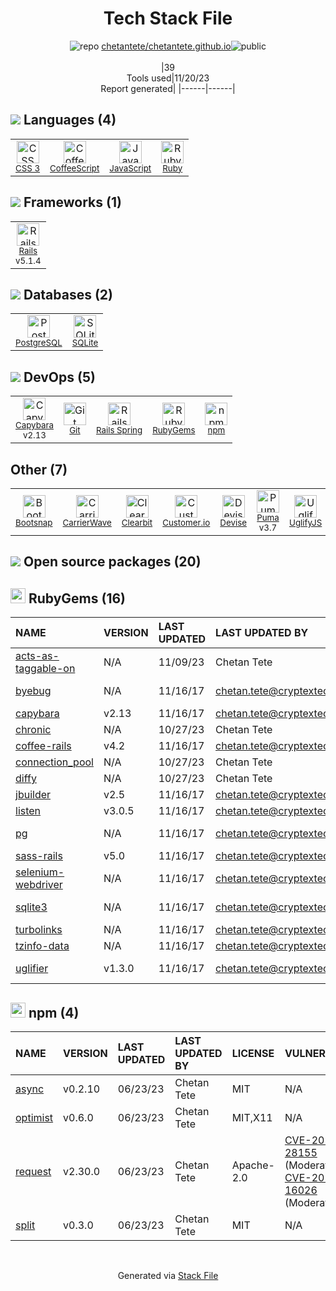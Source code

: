 <!--
--- Readme.md Snippet without images Start ---
## Tech Stack
chetantete/chetantete.github.io is built on the following main stack:
- [Customer.io](http://customer.io) – Engagement/Lifecycle Marketing
- [Ruby](https://www.ruby-lang.org) – Languages
- [Rails](http://rubyonrails.org/) – Frameworks (Full Stack)
- [PostgreSQL](http://www.postgresql.org/) – Databases
- [Puma](http://puma.io/) – Web Servers
- [SQLite](http://www.sqlite.org/) – Databases
- [CoffeeScript](http://coffeescript.org/) – Languages
- [JavaScript](https://developer.mozilla.org/en-US/docs/Web/JavaScript) – Languages
- [Devise](https://github.com/plataformatec/devise) – User Management and Authentication
- [Rails Spring](https://github.com/rails/spring) – Rails Testing
- [CarrierWave](https://github.com/carrierwaveuploader/carrierwave) – File Uploads
- [UglifyJS](http://lisperator.net/uglifyjs/) – Javascript Utilities & Libraries
- [Capybara](http://jnicklas.github.io/capybara/) – Testing Frameworks
- [Clearbit](https://clearbit.com/) – Customer Information API
- [Bootsnap](https://github.com/shopify/bootsnap) – Ruby Utilities

Full tech stack [here](/techstack.md)
--- Readme.md Snippet without images End ---

--- Readme.md Snippet with images Start ---
## Tech Stack
chetantete/chetantete.github.io is built on the following main stack:
- <img width='25' height='25' src='https://img.stackshare.io/service/255/default_d02a4b39f7d883e6212131540e656fd000d8d485.png' alt='Customer.io'/> [Customer.io](http://customer.io) – Engagement/Lifecycle Marketing
- <img width='25' height='25' src='https://img.stackshare.io/service/989/ruby.png' alt='Ruby'/> [Ruby](https://www.ruby-lang.org) – Languages
- <img width='25' height='25' src='https://img.stackshare.io/service/990/x57_Lorv.png' alt='Rails'/> [Rails](http://rubyonrails.org/) – Frameworks (Full Stack)
- <img width='25' height='25' src='https://img.stackshare.io/service/1028/ASOhU5xJ.png' alt='PostgreSQL'/> [PostgreSQL](http://www.postgresql.org/) – Databases
- <img width='25' height='25' src='https://img.stackshare.io/service/1055/favicon.png' alt='Puma'/> [Puma](http://puma.io/) – Web Servers
- <img width='25' height='25' src='https://img.stackshare.io/service/1071/sqlite.jpg' alt='SQLite'/> [SQLite](http://www.sqlite.org/) – Databases
- <img width='25' height='25' src='https://img.stackshare.io/service/1178/slQydAMv.png' alt='CoffeeScript'/> [CoffeeScript](http://coffeescript.org/) – Languages
- <img width='25' height='25' src='https://img.stackshare.io/service/1209/javascript.jpeg' alt='JavaScript'/> [JavaScript](https://developer.mozilla.org/en-US/docs/Web/JavaScript) – Languages
- <img width='25' height='25' src='https://img.stackshare.io/service/1432/devise.png' alt='Devise'/> [Devise](https://github.com/plataformatec/devise) – User Management and Authentication
- <img width='25' height='25' src='https://img.stackshare.io/no-img-open-source.png' alt='Rails Spring'/> [Rails Spring](https://github.com/rails/spring) – Rails Testing
- <img width='25' height='25' src='https://img.stackshare.io/no-img-open-source.png' alt='CarrierWave'/> [CarrierWave](https://github.com/carrierwaveuploader/carrierwave) – File Uploads
- <img width='25' height='25' src='https://img.stackshare.io/service/2203/default_9058af6f02375a99f634f537d727e32df92ac262.png' alt='UglifyJS'/> [UglifyJS](http://lisperator.net/uglifyjs/) – Javascript Utilities & Libraries
- <img width='25' height='25' src='https://img.stackshare.io/service/2595/capybara.png' alt='Capybara'/> [Capybara](http://jnicklas.github.io/capybara/) – Testing Frameworks
- <img width='25' height='25' src='https://img.stackshare.io/service/3227/boQMtD4j_400x400.jpg' alt='Clearbit'/> [Clearbit](https://clearbit.com/) – Customer Information API
- <img width='25' height='25' src='https://img.stackshare.io/no-img-open-source.png' alt='Bootsnap'/> [Bootsnap](https://github.com/shopify/bootsnap) – Ruby Utilities

Full tech stack [here](/techstack.md)
--- Readme.md Snippet with images End ---
-->
<div align="center">

# Tech Stack File
![](https://img.stackshare.io/repo.svg "repo") [chetantete/chetantete.github.io](https://github.com/chetantete/chetantete.github.io)![](https://img.stackshare.io/public_badge.svg "public")
<br/><br/>
|39<br/>Tools used|11/20/23 <br/>Report generated|
|------|------|
</div>

## <img src='https://img.stackshare.io/languages.svg'/> Languages (4)
<table><tr>
  <td align='center'>
  <img width='36' height='36' src='https://img.stackshare.io/service/6727/css.png' alt='CSS 3'>
  <br>
  <sub><a href="https://developer.mozilla.org/en-US/docs/Web/CSS/CSS3">CSS 3</a></sub>
  <br>
  <sub></sub>
</td>

<td align='center'>
  <img width='36' height='36' src='https://img.stackshare.io/service/1178/slQydAMv.png' alt='CoffeeScript'>
  <br>
  <sub><a href="http://coffeescript.org/">CoffeeScript</a></sub>
  <br>
  <sub></sub>
</td>

<td align='center'>
  <img width='36' height='36' src='https://img.stackshare.io/service/1209/javascript.jpeg' alt='JavaScript'>
  <br>
  <sub><a href="https://developer.mozilla.org/en-US/docs/Web/JavaScript">JavaScript</a></sub>
  <br>
  <sub></sub>
</td>

<td align='center'>
  <img width='36' height='36' src='https://img.stackshare.io/service/989/ruby.png' alt='Ruby'>
  <br>
  <sub><a href="https://www.ruby-lang.org">Ruby</a></sub>
  <br>
  <sub></sub>
</td>

</tr>
</table>

## <img src='https://img.stackshare.io/frameworks.svg'/> Frameworks (1)
<table><tr>
  <td align='center'>
  <img width='36' height='36' src='https://img.stackshare.io/service/990/x57_Lorv.png' alt='Rails'>
  <br>
  <sub><a href="http://rubyonrails.org/">Rails</a></sub>
  <br>
  <sub>v5.1.4</sub>
</td>

</tr>
</table>

## <img src='https://img.stackshare.io/databases.svg'/> Databases (2)
<table><tr>
  <td align='center'>
  <img width='36' height='36' src='https://img.stackshare.io/service/1028/ASOhU5xJ.png' alt='PostgreSQL'>
  <br>
  <sub><a href="http://www.postgresql.org/">PostgreSQL</a></sub>
  <br>
  <sub></sub>
</td>

<td align='center'>
  <img width='36' height='36' src='https://img.stackshare.io/service/1071/sqlite.jpg' alt='SQLite'>
  <br>
  <sub><a href="http://www.sqlite.org/">SQLite</a></sub>
  <br>
  <sub></sub>
</td>

</tr>
</table>

## <img src='https://img.stackshare.io/devops.svg'/> DevOps (5)
<table><tr>
  <td align='center'>
  <img width='36' height='36' src='https://img.stackshare.io/service/2595/capybara.png' alt='Capybara'>
  <br>
  <sub><a href="http://jnicklas.github.io/capybara/">Capybara</a></sub>
  <br>
  <sub>v2.13</sub>
</td>

<td align='center'>
  <img width='36' height='36' src='https://img.stackshare.io/service/1046/git.png' alt='Git'>
  <br>
  <sub><a href="http://git-scm.com/">Git</a></sub>
  <br>
  <sub></sub>
</td>

<td align='center'>
  <img width='36' height='36' src='https://img.stackshare.io/no-img-open-source.png' alt='Rails Spring'>
  <br>
  <sub><a href="https://github.com/rails/spring">Rails Spring</a></sub>
  <br>
  <sub></sub>
</td>

<td align='center'>
  <img width='36' height='36' src='https://img.stackshare.io/service/12795/5jL6-BA5_400x400.jpeg' alt='RubyGems'>
  <br>
  <sub><a href="https://rubygems.org/">RubyGems</a></sub>
  <br>
  <sub></sub>
</td>

<td align='center'>
  <img width='36' height='36' src='https://img.stackshare.io/service/1120/lejvzrnlpb308aftn31u.png' alt='npm'>
  <br>
  <sub><a href="https://www.npmjs.com/">npm</a></sub>
  <br>
  <sub></sub>
</td>

</tr>
</table>

## Other (7)
<table><tr>
  <td align='center'>
  <img width='36' height='36' src='https://img.stackshare.io/no-img-open-source.png' alt='Bootsnap'>
  <br>
  <sub><a href="https://github.com/shopify/bootsnap">Bootsnap</a></sub>
  <br>
  <sub></sub>
</td>

<td align='center'>
  <img width='36' height='36' src='https://img.stackshare.io/no-img-open-source.png' alt='CarrierWave'>
  <br>
  <sub><a href="https://github.com/carrierwaveuploader/carrierwave">CarrierWave</a></sub>
  <br>
  <sub></sub>
</td>

<td align='center'>
  <img width='36' height='36' src='https://img.stackshare.io/service/3227/boQMtD4j_400x400.jpg' alt='Clearbit'>
  <br>
  <sub><a href="https://clearbit.com/">Clearbit</a></sub>
  <br>
  <sub></sub>
</td>

<td align='center'>
  <img width='36' height='36' src='https://img.stackshare.io/service/255/default_d02a4b39f7d883e6212131540e656fd000d8d485.png' alt='Customer.io'>
  <br>
  <sub><a href="http://customer.io">Customer.io</a></sub>
  <br>
  <sub></sub>
</td>

<td align='center'>
  <img width='36' height='36' src='https://img.stackshare.io/service/1432/devise.png' alt='Devise'>
  <br>
  <sub><a href="https://github.com/plataformatec/devise">Devise</a></sub>
  <br>
  <sub></sub>
</td>

<td align='center'>
  <img width='36' height='36' src='https://img.stackshare.io/service/1055/favicon.png' alt='Puma'>
  <br>
  <sub><a href="http://puma.io/">Puma</a></sub>
  <br>
  <sub>v3.7</sub>
</td>

<td align='center'>
  <img width='36' height='36' src='https://img.stackshare.io/service/2203/default_9058af6f02375a99f634f537d727e32df92ac262.png' alt='UglifyJS'>
  <br>
  <sub><a href="http://lisperator.net/uglifyjs/">UglifyJS</a></sub>
  <br>
  <sub></sub>
</td>

</tr>
</table>


## <img src='https://img.stackshare.io/group.svg' /> Open source packages (20)</h2>

## <img width='24' height='24' src='https://img.stackshare.io/service/12795/5jL6-BA5_400x400.jpeg'/> RubyGems (16)

|NAME|VERSION|LAST UPDATED|LAST UPDATED BY|LICENSE|VULNERABILITIES|
|:------|:------|:------|:------|:------|:------|
|[acts-as-taggable-on](https://rubygems.org/acts-as-taggable-on)|N/A|11/09/23|Chetan Tete |MIT|N/A|
|[byebug](https://rubygems.org/byebug)|N/A|11/16/17|chetan.tete@cryptextechnologies.com |BSD-2-Clause|N/A|
|[capybara](https://rubygems.org/capybara)|v2.13|11/16/17|chetan.tete@cryptextechnologies.com |MIT|N/A|
|[chronic](https://rubygems.org/chronic)|N/A|10/27/23|Chetan Tete |MIT|N/A|
|[coffee-rails](https://rubygems.org/coffee-rails)|v4.2|11/16/17|chetan.tete@cryptextechnologies.com |MIT|N/A|
|[connection_pool](https://rubygems.org/connection_pool)|N/A|10/27/23|Chetan Tete |MIT|N/A|
|[diffy](https://rubygems.org/diffy)|N/A|10/27/23|Chetan Tete |MIT|N/A|
|[jbuilder](https://rubygems.org/jbuilder)|v2.5|11/16/17|chetan.tete@cryptextechnologies.com |MIT|N/A|
|[listen](https://rubygems.org/listen)|v3.0.5|11/16/17|chetan.tete@cryptextechnologies.com |MIT|N/A|
|[pg](https://rubygems.org/pg)|N/A|11/16/17|chetan.tete@cryptextechnologies.com |BSD-2-Clause|N/A|
|[sass-rails](https://rubygems.org/sass-rails)|v5.0|11/16/17|chetan.tete@cryptextechnologies.com |MIT|N/A|
|[selenium-webdriver](https://rubygems.org/selenium-webdriver)|N/A|11/16/17|chetan.tete@cryptextechnologies.com |Apache-2.0|N/A|
|[sqlite3](https://rubygems.org/sqlite3)|N/A|11/16/17|chetan.tete@cryptextechnologies.com |BSD-3-Clause|N/A|
|[turbolinks](https://rubygems.org/turbolinks)|N/A|11/16/17|chetan.tete@cryptextechnologies.com |MIT|N/A|
|[tzinfo-data](https://rubygems.org/tzinfo-data)|N/A|11/16/17|chetan.tete@cryptextechnologies.com |MIT|N/A|
|[uglifier](https://rubygems.org/uglifier)|v1.3.0|11/16/17|chetan.tete@cryptextechnologies.com |MIT|[CVE-2015-8857](https://github.com/advisories/GHSA-34r7-q49f-h37c) (Critical)|


## <img width='24' height='24' src='https://img.stackshare.io/service/1120/lejvzrnlpb308aftn31u.png'/> npm (4)

|NAME|VERSION|LAST UPDATED|LAST UPDATED BY|LICENSE|VULNERABILITIES|
|:------|:------|:------|:------|:------|:------|
|[async](https://www.npmjs.com/async)|v0.2.10|06/23/23|Chetan Tete |MIT|N/A|
|[optimist](https://www.npmjs.com/optimist)|v0.6.0|06/23/23|Chetan Tete |MIT,X11|N/A|
|[request](https://www.npmjs.com/request)|v2.30.0|06/23/23|Chetan Tete |Apache-2.0|[CVE-2023-28155](https://github.com/advisories/GHSA-p8p7-x288-28g6) (Moderate)<br/>[CVE-2017-16026](https://github.com/advisories/GHSA-7xfp-9c55-5vqj) (Moderate)|
|[split](https://www.npmjs.com/split)|v0.3.0|06/23/23|Chetan Tete |MIT|N/A|

<br/>
<div align='center'>

Generated via [Stack File](https://github.com/marketplace/stack-file)
